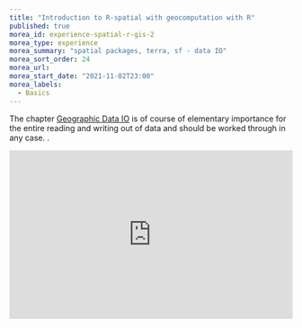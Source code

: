 ```yaml
---
title: "Introduction to R-spatial with geocomputation with R"
published: true
morea_id: experience-spatial-r-gis-2
morea_type: experience
morea_summary: "spatial packages, terra, sf - data IO"
morea_sort_order: 24
morea_url:  
morea_start_date: "2021-11-02T23:00"
morea_labels:
  - Basics
---
```





 The chapter [Geographic Data IO](https://geocompr.robinlovelace.net/intro.html) is of course of elementary importance for the entire reading and writing out of data and should be worked through in any case. .   

<iframe width='100%' height='300' src='https://rdrr.io/snippets/embed/?code=world3%20%3D%20sf%3A%3Ast_read(system.file(%22shapes%2Fworld.gpkg%22%2C%20package%20%3D%20%22spData%22))%0Aplot(world3%5B%22subregion%22%5D)' frameborder='0'></iframe>